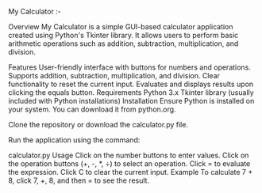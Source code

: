 My Calculator :-

Overview
My Calculator is a simple GUI-based calculator application created using Python's Tkinter library. It allows users to perform basic arithmetic operations such as addition, subtraction, multiplication, and division.

Features
User-friendly interface with buttons for numbers and operations.
Supports addition, subtraction, multiplication, and division.
Clear functionality to reset the current input.
Evaluates and displays results upon clicking the equals button.
Requirements
Python 3.x
Tkinter library (usually included with Python installations)
Installation
Ensure Python is installed on your system. You can download it from python.org.

Clone the repository or download the calculator.py file.

Run the application using the command:

calculator.py
Usage
Click on the number buttons to enter values.
Click on the operation buttons (+, -, *, ÷) to select an operation.
Click = to evaluate the expression.
Click C to clear the current input.
Example
To calculate 7 + 8, click 7, +, 8, and then = to see the result.

